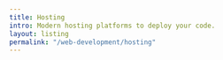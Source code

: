 ```yaml
---
title: Hosting
intro: Modern hosting platforms to deploy your code.
layout: listing
permalink: "/web-development/hosting"
---
```

